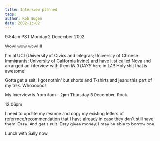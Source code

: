 ```yaml
---
title: Interview planned
tags: 
author: Rob Nugen
date: 2002-12-02
---
```


<p class=date>9:54am PST Monday 2 December 2002</p>

<p>Wow!  wow wow!!!!</p>

<p>I'm at UCI (University of Civics and Integras; University of
Chinese Immigrants; University of California Irvine) and have just
called Nova and arranged an interview with them <em>IN 3 DAYS</em>
here in LA!!  Holy shit that is awesome!</p>

<p>Gotta get a suit; I got nothin' but shorts and T-shirts and jeans
this part of my trek.  Whoooooo!</p>

<p>My interview is from 9am - 2pm Thursday 5 December.  Rock.</p>

<p class=date>12:06pm</p>

<p>I need to update my resume and copy my existing letters of
reference/recommendation that I have already in case they don't still
have them.  Easy.  And get a suit.  Easy given money; I may be able to
borrow one.</p>

<p>Lunch with Sally now.</p>
